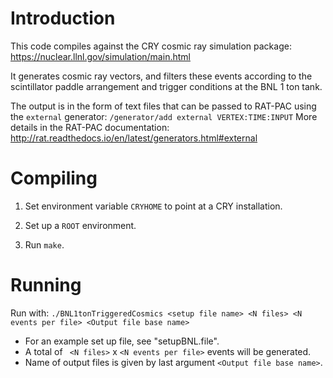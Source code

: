 # Introduction
This code compiles against the CRY cosmic ray simulation package:
https://nuclear.llnl.gov/simulation/main.html

It generates cosmic ray vectors, and filters these events according
to the scintillator paddle arrangement and trigger conditions at the
BNL 1 ton tank.

The output is in the form of text files that can be passed to
RAT-PAC using the `external` generator:
`/generator/add external VERTEX:TIME:INPUT`
More details in the RAT-PAC documentation:
http://rat.readthedocs.io/en/latest/generators.html#external


# Compiling

1. Set environment variable `CRYHOME` to point at a CRY installation.

2. Set up a `ROOT` environment.

3. Run `make`.

# Running

Run with:
`./BNL1tonTriggeredCosmics <setup file name> <N files> <N events per file> <Output file base name>`

 - For an example set up file, see "setupBNL.file".
 - A total of ` <N files>` x `<N events per file>` events will be generated.
 - Name of output files is given by last argument `<Output file base name>`.
